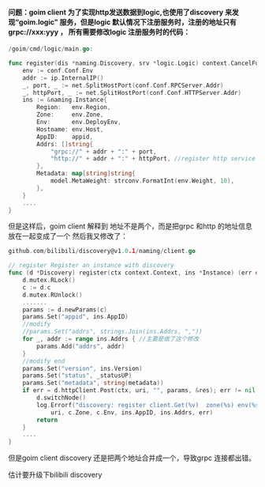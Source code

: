 
#### 问题：goim client 为了实现http发送数据到logic,也使用了discovery 来发现“goim.logic" 服务，但是logic 默认情况下注册服务时，注册的地址只有grpc://xxx:yyy ， 所有需要修改logic 注册服务时的代码：

```go
/goim/cmd/logic/main.go:

func register(dis *naming.Discovery, srv *logic.Logic) context.CancelFunc {
	env := conf.Conf.Env
	addr := ip.InternalIP()
	_, port, _ := net.SplitHostPort(conf.Conf.RPCServer.Addr)
	_, httpPort, _ := net.SplitHostPort(conf.Conf.HTTPServer.Addr)
	ins := &naming.Instance{
		Region:   env.Region,
		Zone:     env.Zone,
		Env:      env.DeployEnv,
		Hostname: env.Host,
		AppID:    appid,
		Addrs: []string{
			"grpc://" + addr + ":" + port,
			"http://" + addr + ":" + httpPort, //register http service for goim client
		},
		Metadata: map[string]string{
			model.MetaWeight: strconv.FormatInt(env.Weight, 10),
		},
    }
    ....
}
```
但是这样后，goim client 解释到 地址不是两个，而是把grpc 和http 的地址信息放在一起变成了一个
然后我又修改了：
```go
github.com/bilibili/discovery@v1.0.1/naming/client.go

// register Register an instance with discovery
func (d *Discovery) register(ctx context.Context, ins *Instance) (err error) {
	d.mutex.RLock()
	c := d.c
	d.mutex.RUnlock()
	.......
	params := d.newParams(c)
    params.Set("appid", ins.AppID)
    //modify 
	//params.Set("addrs", strings.Join(ins.Addrs, ","))	
	for _, addr := range ins.Addrs { //主要是做了这个修改
		params.Add("addrs", addr)
	}
	//modify end
	params.Set("version", ins.Version)
	params.Set("status", _statusUP)
	params.Set("metadata", string(metadata))
	if err = d.httpClient.Post(ctx, uri, "", params, &res); err != nil {
		d.switchNode()
		log.Errorf("discovery: register client.Get(%v)  zone(%s) env(%s) appid(%s) addrs(%v) error(%v)",
			uri, c.Zone, c.Env, ins.AppID, ins.Addrs, err)
		return
    }
    ....
}
```
但是goim client discovery 还是把两个地址合并成一个，导致grpc 连接都出错。

估计要升级下bilibili discovery